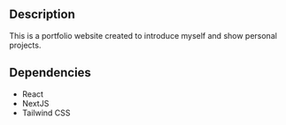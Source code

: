 ## Description
This is a portfolio website created to introduce myself and show personal projects.

## Dependencies
- React
- NextJS
- Tailwind CSS